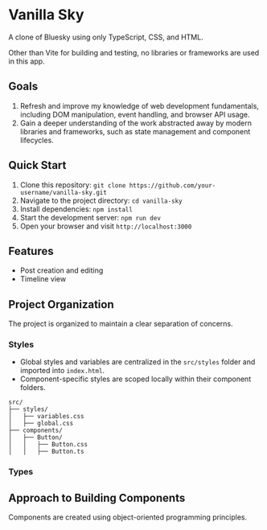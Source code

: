 # Vanilla Sky

A clone of Bluesky using only TypeScript, CSS, and HTML.

Other than Vite for building and testing, no libraries or frameworks are used in this app.

## Goals

1. Refresh and improve my knowledge of web development fundamentals, including DOM manipulation, event handling, and browser API usage.
2. Gain a deeper understanding of the work abstracted away by modern libraries and frameworks, such as state management and component lifecycles.

## Quick Start

1. Clone this repository: `git clone https://github.com/your-username/vanilla-sky.git`
2. Navigate to the project directory: `cd vanilla-sky`
3. Install dependencies: `npm install`
4. Start the development server: `npm run dev`
5. Open your browser and visit `http://localhost:3000`

## Features

- Post creation and editing
- Timeline view

## Project Organization

The project is organized to maintain a clear separation of concerns.

### Styles

- Global styles and variables are centralized in the `src/styles` folder and imported into `index.html`.
- Component-specific styles are scoped locally within their component folders.

```plaintext
src/
├── styles/
│   ├── variables.css
│   ├── global.css
├── components/
│   ├── Button/
│   │   ├── Button.css
│   │   ├── Button.ts
```

### Types

## Approach to Building Components

Components are created using object-oriented programming principles.
